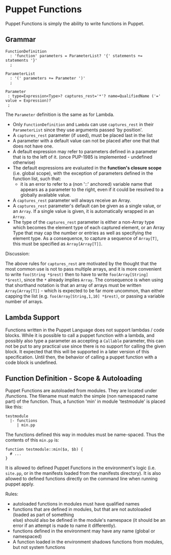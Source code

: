 Puppet Functions
===

Puppet Functions is simply the ability to write functions in Puppet.

Grammar
---

    FunctionDefinition
      : 'function' parameters = ParameterList? '{' statements += statements '}'
      ;
      
    ParameterList
      : '(' parameters += Parameter ')'
      ;
      
    Parameter
     : type=Expression<Type>? captures_rest='*'? name=QualifiedName ('=' value = Expression)?
     ;
     
The `Parameter` definition is the same as for Lambda.

* Only `FunctionDefinition` and `Lambda` can use `captures_rest` in their `ParameterList` since they use arguments passed 'by position'.
* A `captures_rest` parameter (if used), must be placed last in the list
* A parameter with a default value can not be placed after one that that does not have one.
* A default expression may refer to parameters defined in a parameter that is to the left of it. (once PUP-1985 is implemented - undefined otherwise)
* The default expressions are evaluated in the **function's closure scope** (i.e. global scope), with
  the exception of parameters defined in the function list, such that:
  * it is an error to refer to a (non '::' anchored) variable name that appears as a parameter
    to the right, even if it could be resolved to a globally available value.
* A `captures_rest` parameter will always receive an Array.
* A `captures_rest` parameter's default can be given as a single value, or an `Array`.
  If a single value  is given, it is automatically wrapped in an `Array`.
* The type of the `captures_rest` parameter is either a non-Array type which becomes the element type
  of each captured element, or an Array Type that may cap the number or entries as well as specifying
  the element type. As a consequence, to capture a sequence of `Array[T]`, this must be specified as
  `Array[Array[T]]`.
  
Discussion:

The above rules for `captures_rest` are motivated by the thought that the most common use is
not to pass multiple arrays, and it is more convenient to write `foo(String *$rest)` then to have to write `foo(Array[String] *$rest)`, since the `*` already implies `Array`. The consequence is when using that shorthand notation is that an array of arrays must be written `Array[Array[T]]` - which is expected to be far more uncommon, than either capping the list
(e.g. `foo(Array[String,1,10] *$rest)`, or passing a variable number of arrays.


Lambda Support
---
Functions written in the Puppet Language does not support lambdas / code blocks. While it is
possible to call a puppet function with a lambda, and possibly also type a parameter as accepting a `Callable` parameter, this can not be put to any practical use since there is no support for calling the given block. It expected that this will be supported in a later version of this specification. Until then, the behavior of calling a puppet function with a code block is undefined.


Function Definition - Scope & Autoloading
---
Puppet Functions are autoloaded from modules. They are located under <module-root>/functions.
The filename must match the simple (non namespaced name part) of the function. Thus, a function 'min' in module 'testmodule' is placed like this:

    testmodule
      |- functions
         | min.pp
         
The functions defined this way in modules must be name-spaced. Thus the contents of this `min.pp` is:

    function testmodule::min($a, $b) {
      # ...
    }

It is allowed to defined Puppet Functions in the environment's logic (i.e. `site.pp`, or in the manifests loaded from the manifests directory). It is also allowed to defined functions directly
on the command line when running puppet apply.

Rules:

* autoloaded functions in modules must have qualified names
* functions that are defined in modules, but that are not autoloaded (loaded as part of something   
  else) should also be defined in the module's namespace (it should be an error if an attempt is 
  made to name it differently).
* functions defined in the environment may have any name (global or namespaced)
* A function loaded in the environment shadows functions from modules, but not system functions


